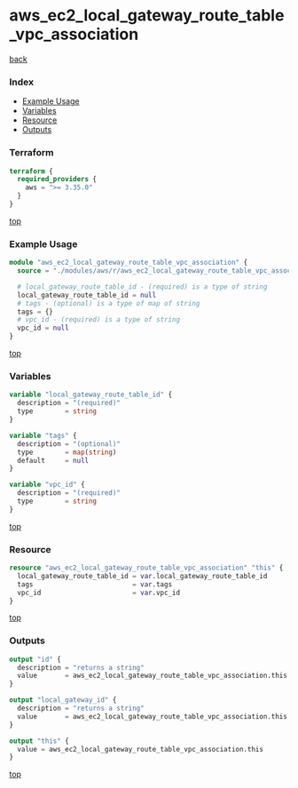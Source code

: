 # aws_ec2_local_gateway_route_table_vpc_association

[back](../aws.md)

### Index

- [Example Usage](#example-usage)
- [Variables](#variables)
- [Resource](#resource)
- [Outputs](#outputs)

### Terraform

```terraform
terraform {
  required_providers {
    aws = ">= 3.35.0"
  }
}
```

[top](#index)

### Example Usage

```terraform
module "aws_ec2_local_gateway_route_table_vpc_association" {
  source = "./modules/aws/r/aws_ec2_local_gateway_route_table_vpc_association"

  # local_gateway_route_table_id - (required) is a type of string
  local_gateway_route_table_id = null
  # tags - (optional) is a type of map of string
  tags = {}
  # vpc_id - (required) is a type of string
  vpc_id = null
}
```

[top](#index)

### Variables

```terraform
variable "local_gateway_route_table_id" {
  description = "(required)"
  type        = string
}

variable "tags" {
  description = "(optional)"
  type        = map(string)
  default     = null
}

variable "vpc_id" {
  description = "(required)"
  type        = string
}
```

[top](#index)

### Resource

```terraform
resource "aws_ec2_local_gateway_route_table_vpc_association" "this" {
  local_gateway_route_table_id = var.local_gateway_route_table_id
  tags                         = var.tags
  vpc_id                       = var.vpc_id
}
```

[top](#index)

### Outputs

```terraform
output "id" {
  description = "returns a string"
  value       = aws_ec2_local_gateway_route_table_vpc_association.this.id
}

output "local_gateway_id" {
  description = "returns a string"
  value       = aws_ec2_local_gateway_route_table_vpc_association.this.local_gateway_id
}

output "this" {
  value = aws_ec2_local_gateway_route_table_vpc_association.this
}
```

[top](#index)